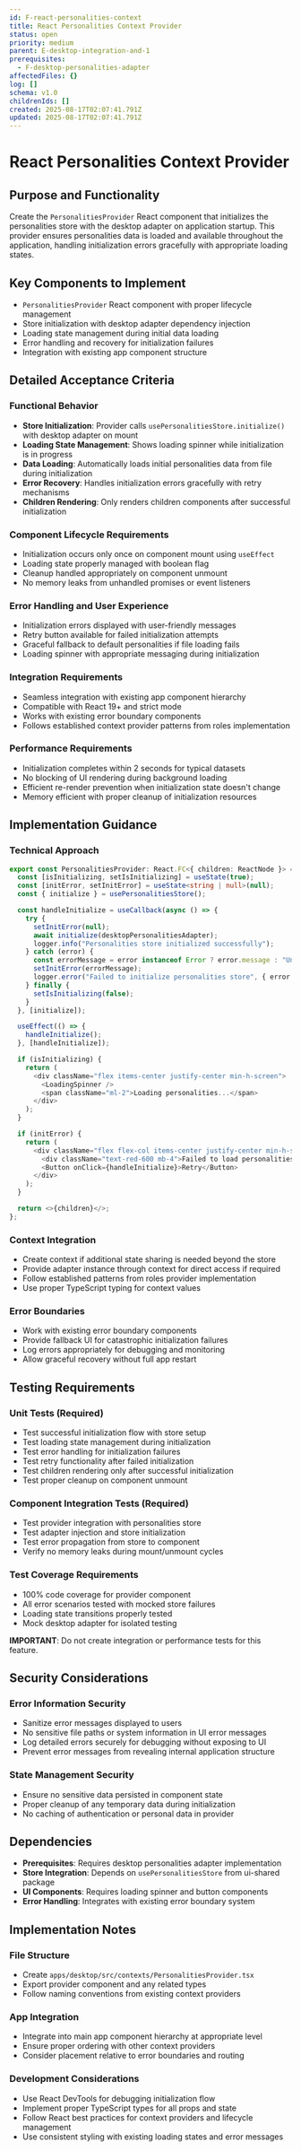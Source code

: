```yaml
---
id: F-react-personalities-context
title: React Personalities Context Provider
status: open
priority: medium
parent: E-desktop-integration-and-1
prerequisites:
  - F-desktop-personalities-adapter
affectedFiles: {}
log: []
schema: v1.0
childrenIds: []
created: 2025-08-17T02:07:41.791Z
updated: 2025-08-17T02:07:41.791Z
---
```


# React Personalities Context Provider

## Purpose and Functionality

Create the `PersonalitiesProvider` React component that initializes the personalities store with the desktop adapter on application startup. This provider ensures personalities data is loaded and available throughout the application, handling initialization errors gracefully with appropriate loading states.

## Key Components to Implement

- `PersonalitiesProvider` React component with proper lifecycle management
- Store initialization with desktop adapter dependency injection
- Loading state management during initial data loading
- Error handling and recovery for initialization failures
- Integration with existing app component structure

## Detailed Acceptance Criteria

### Functional Behavior

- **Store Initialization**: Provider calls `usePersonalitiesStore.initialize()` with desktop adapter on mount
- **Loading State Management**: Shows loading spinner while initialization is in progress
- **Data Loading**: Automatically loads initial personalities data from file during initialization
- **Error Recovery**: Handles initialization errors gracefully with retry mechanisms
- **Children Rendering**: Only renders children components after successful initialization

### Component Lifecycle Requirements

- Initialization occurs only once on component mount using `useEffect`
- Loading state properly managed with boolean flag
- Cleanup handled appropriately on component unmount
- No memory leaks from unhandled promises or event listeners

### Error Handling and User Experience

- Initialization errors displayed with user-friendly messages
- Retry button available for failed initialization attempts
- Graceful fallback to default personalities if file loading fails
- Loading spinner with appropriate messaging during initialization

### Integration Requirements

- Seamless integration with existing app component hierarchy
- Compatible with React 19+ and strict mode
- Works with existing error boundary components
- Follows established context provider patterns from roles implementation

### Performance Requirements

- Initialization completes within 2 seconds for typical datasets
- No blocking of UI rendering during background loading
- Efficient re-render prevention when initialization state doesn't change
- Memory efficient with proper cleanup of initialization resources

## Implementation Guidance

### Technical Approach

```typescript
export const PersonalitiesProvider: React.FC<{ children: ReactNode }> = ({ children }) => {
  const [isInitializing, setIsInitializing] = useState(true);
  const [initError, setInitError] = useState<string | null>(null);
  const { initialize } = usePersonalitiesStore();

  const handleInitialize = useCallback(async () => {
    try {
      setInitError(null);
      await initialize(desktopPersonalitiesAdapter);
      logger.info("Personalities store initialized successfully");
    } catch (error) {
      const errorMessage = error instanceof Error ? error.message : "Unknown initialization error";
      setInitError(errorMessage);
      logger.error("Failed to initialize personalities store", { error: errorMessage });
    } finally {
      setIsInitializing(false);
    }
  }, [initialize]);

  useEffect(() => {
    handleInitialize();
  }, [handleInitialize]);

  if (isInitializing) {
    return (
      <div className="flex items-center justify-center min-h-screen">
        <LoadingSpinner />
        <span className="ml-2">Loading personalities...</span>
      </div>
    );
  }

  if (initError) {
    return (
      <div className="flex flex-col items-center justify-center min-h-screen">
        <div className="text-red-600 mb-4">Failed to load personalities: {initError}</div>
        <Button onClick={handleInitialize}>Retry</Button>
      </div>
    );
  }

  return <>{children}</>;
};
```

### Context Integration

- Create context if additional state sharing is needed beyond the store
- Provide adapter instance through context for direct access if required
- Follow established patterns from roles provider implementation
- Use proper TypeScript typing for context values

### Error Boundaries

- Work with existing error boundary components
- Provide fallback UI for catastrophic initialization failures
- Log errors appropriately for debugging and monitoring
- Allow graceful recovery without full app restart

## Testing Requirements

### Unit Tests (Required)

- Test successful initialization flow with store setup
- Test loading state management during initialization
- Test error handling for initialization failures
- Test retry functionality after failed initialization
- Test children rendering only after successful initialization
- Test proper cleanup on component unmount

### Component Integration Tests (Required)

- Test provider integration with personalities store
- Test adapter injection and store initialization
- Test error propagation from store to component
- Verify no memory leaks during mount/unmount cycles

### Test Coverage Requirements

- 100% code coverage for provider component
- All error scenarios tested with mocked store failures
- Loading state transitions properly tested
- Mock desktop adapter for isolated testing

**IMPORTANT**: Do not create integration or performance tests for this feature.

## Security Considerations

### Error Information Security

- Sanitize error messages displayed to users
- No sensitive file paths or system information in UI error messages
- Log detailed errors securely for debugging without exposing to UI
- Prevent error messages from revealing internal application structure

### State Management Security

- Ensure no sensitive data persisted in component state
- Proper cleanup of any temporary data during initialization
- No caching of authentication or personal data in provider

## Dependencies

- **Prerequisites**: Requires desktop personalities adapter implementation
- **Store Integration**: Depends on `usePersonalitiesStore` from ui-shared package
- **UI Components**: Requires loading spinner and button components
- **Error Handling**: Integrates with existing error boundary system

## Implementation Notes

### File Structure

- Create `apps/desktop/src/contexts/PersonalitiesProvider.tsx`
- Export provider component and any related types
- Follow naming conventions from existing context providers

### App Integration

- Integrate into main app component hierarchy at appropriate level
- Ensure proper ordering with other context providers
- Consider placement relative to error boundaries and routing

### Development Considerations

- Use React DevTools for debugging initialization flow
- Implement proper TypeScript types for all props and state
- Follow React best practices for context providers and lifecycle management
- Use consistent styling with existing loading states and error messages
